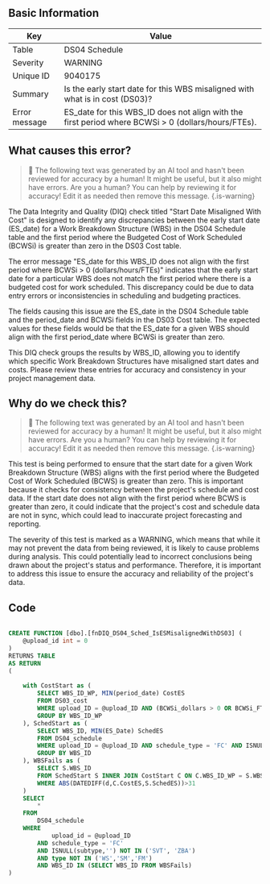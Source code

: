 ## Basic Information
| Key         | Value          |
|-------------|----------------|
| Table       | DS04 Schedule |
| Severity    | WARNING |
| Unique ID   | 9040175   |
| Summary     | Is the early start date for this WBS misaligned with what is in cost (DS03)? |
| Error message | ES_date for this WBS_ID does not align with the first period where BCWSi > 0 (dollars/hours/FTEs). |

## What causes this error?

> :robot: The following text was generated by an AI tool and hasn't been reviewed for accuracy by a human! It might be useful, but it also might have errors. Are you a human? You can help by reviewing it for accuracy! Edit it as needed then remove this message.
{.is-warning}

The Data Integrity and Quality (DIQ) check titled "Start Date Misaligned With Cost" is designed to identify any discrepancies between the early start date (ES_date) for a Work Breakdown Structure (WBS) in the DS04 Schedule table and the first period where the Budgeted Cost of Work Scheduled (BCWSi) is greater than zero in the DS03 Cost table. 

The error message "ES_date for this WBS_ID does not align with the first period where BCWSi > 0 (dollars/hours/FTEs)" indicates that the early start date for a particular WBS does not match the first period where there is a budgeted cost for work scheduled. This discrepancy could be due to data entry errors or inconsistencies in scheduling and budgeting practices.

The fields causing this issue are the ES_date in the DS04 Schedule table and the period_date and BCWSi fields in the DS03 Cost table. The expected values for these fields would be that the ES_date for a given WBS should align with the first period_date where BCWSi is greater than zero. 

This DIQ check groups the results by WBS_ID, allowing you to identify which specific Work Breakdown Structures have misaligned start dates and costs. Please review these entries for accuracy and consistency in your project management data.
## Why do we check this?

> :robot: The following text was generated by an AI tool and hasn't been reviewed for accuracy by a human! It might be useful, but it also might have errors. Are you a human? You can help by reviewing it for accuracy! Edit it as needed then remove this message.
{.is-warning}

This test is being performed to ensure that the start date for a given Work Breakdown Structure (WBS) aligns with the first period where the Budgeted Cost of Work Scheduled (BCWS) is greater than zero. This is important because it checks for consistency between the project's schedule and cost data. If the start date does not align with the first period where BCWS is greater than zero, it could indicate that the project's cost and schedule data are not in sync, which could lead to inaccurate project forecasting and reporting.

The severity of this test is marked as a WARNING, which means that while it may not prevent the data from being reviewed, it is likely to cause problems during analysis. This could potentially lead to incorrect conclusions being drawn about the project's status and performance. Therefore, it is important to address this issue to ensure the accuracy and reliability of the project's data.
## Code

```sql

CREATE FUNCTION [dbo].[fnDIQ_DS04_Sched_IsESMisalignedWithDS03] (
	@upload_id int = 0
)
RETURNS TABLE
AS RETURN
(
	
	with CostStart as (
		SELECT WBS_ID_WP, MIN(period_date) CostES
		FROM DS03_cost
		WHERE upload_ID = @upload_ID AND (BCWSi_dollars > 0 OR BCWSi_FTEs > 0 OR BCWSi_hours > 0)
		GROUP BY WBS_ID_WP
	), SchedStart as (
		SELECT WBS_ID, MIN(ES_Date) SchedES 
		FROM DS04_schedule 
		WHERE upload_ID = @upload_ID AND schedule_type = 'FC' AND ISNULL(subtype,'') NOT IN ('SVT', 'ZBA') and type NOT IN ('WS','SM','FM') 
		GROUP BY WBS_ID
	), WBSFails as (
		SELECT S.WBS_ID
		FROM SchedStart S INNER JOIN CostStart C ON C.WBS_ID_WP = S.WBS_ID
		WHERE ABS(DATEDIFF(d,C.CostES,S.SchedES))>31 
	)
	SELECT
		*
	FROM
		DS04_schedule
	WHERE
			upload_id = @upload_ID
		AND schedule_type = 'FC'
		AND ISNULL(subtype,'') NOT IN ('SVT', 'ZBA') 
		AND type NOT IN ('WS','SM','FM')
		AND WBS_ID IN (SELECT WBS_ID FROM WBSFails)
)
```
